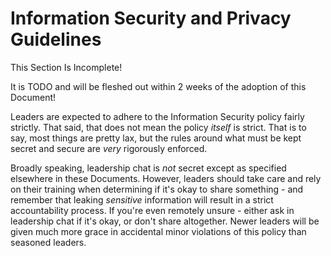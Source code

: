 # Information Security and Privacy Guidelines

<div class="warning">
This Section Is Incomplete! 

It is TODO and will be fleshed out within 2 weeks of the adoption of this Document!
</div>

Leaders are expected to adhere to the Information Security policy fairly strictly. That said, that does not mean the policy *itself* is strict. That is to say, most things are pretty lax, but the rules around what must be kept secret and secure are *very* rigorously enforced.

Broadly speaking, leadership chat is *not* secret except as specified elsewhere in these Documents. However, leaders should take care and rely on their training when determining if it's okay to share something - and remember that leaking *sensitive* information will result in a strict accountability process. If you're even remotely unsure - either ask in leadership chat if it's okay, or don't share altogether. Newer leaders will be given much more grace in accidental minor violations of this policy than seasoned leaders.
